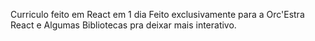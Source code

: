 Curriculo feito em React em 1 dia
Feito exclusivamente para a Orc'Estra
React e Algumas Bibliotecas pra deixar mais interativo.

